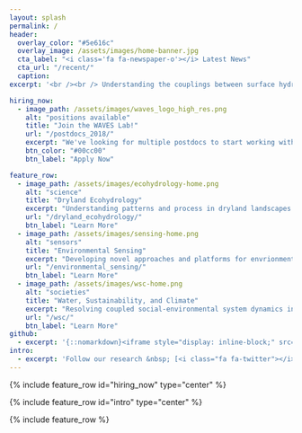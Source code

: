 ```yaml
---
layout: splash
permalink: /
header:
  overlay_color: "#5e616c"
  overlay_image: /assets/images/home-banner.jpg
  cta_label: "<i class='fa fa-newspaper-o'></i> Latest News"
  cta_url: "/recent/"
  caption:
excerpt: '<br /><br /> Understanding the couplings between surface hydrology, vegetation dynamics, and ecosystem services in drylands.<br /> <small><a href="http://bren.ucsb.edu/">Bren School</a> | <a href="http://geog.ucsb.edu">Dept. of Geography</a> | <a href="http://eri.ucsb.edu">Earth Research Institute</a> | <a href="http://www.ucsb.edu">UCSB</a></small><br /><br />'

hiring_now:
  - image_path: /assets/images/waves_logo_high_res.png
    alt: "positions available"
    title: "Join the WAVES Lab!"
    url: "/postdocs_2018/"
    excerpt: "We've looking for multiple postdocs to start working with us in the fall of 2018."
    btn_color: "#00cc00"
    btn_label: "Apply Now"

feature_row:
  - image_path: /assets/images/ecohydrology-home.png
    alt: "science"
    title: "Dryland Ecohydrology"
    excerpt: "Understanding patterns and process in dryland landscapes."
    url: "/dryland_ecohydrology/"
    btn_label: "Learn More"
  - image_path: /assets/images/sensing-home.png
    alt: "sensors"
    title: "Environmental Sensing"
    excerpt: "Developing novel approaches and platforms for envrionmental observations."
    url: "/environmental_sensing/"
    btn_label: "Learn More"
  - image_path: /assets/images/wsc-home.png
    alt: "societies"
    title: "Water, Sustainability, and Climate"
    excerpt: "Resolving coupled social-environmental system dynamics in subsistence agriculture"
    url: "/wsc/"
    btn_label: "Learn More"
github:
  - excerpt: '{::nomarkdown}<iframe style="display: inline-block;" src="https://ghbtns.com/github-btn.html?user=mmistakes&repo=minimal-mistakes&type=star&count=true&size=large" frameborder="0" scrolling="0" width="160px" height="30px"></iframe> <iframe style="display: inline-block;" src="https://ghbtns.com/github-btn.html?user=mmistakes&repo=minimal-mistakes&type=fork&count=true&size=large" frameborder="0" scrolling="0" width="158px" height="30px"></iframe>{:/nomarkdown}'
intro:
  - excerpt: 'Follow our research &nbsp; [<i class="fa fa-twitter"></i> @WAVESatUCSB](https://twitter.com/WAVESatUCSB){: .btn .btn--twitter}'
---
```


{% include feature_row id="hiring_now" type="center" %}

{% include feature_row id="intro" type="center" %}

{% include feature_row %}
